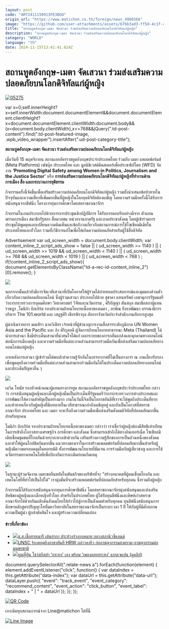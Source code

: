 ```yaml
---
layout: post
code: "ART2411150913FE3BGO"
origin_url: "https://www.matichon.co.th/foreign/news_4900366"
image: "https://github.com/user-attachments/assets/67bb3ad3-ff5d-4c1f-a575-198dfba01281"
title: "สถานทูตอังกฤษ-เมตา จัดเสวนา ร่วมส่งเสริมความปลอดภัยบนโลกดิจิทัลแก่ผู้หญิง"
description: "สถานทูตอังกฤษ-เมตา จัดเสวนา ร่วมส่งเสริมความปลอดภัยบนโลกดิจิทัลแก่ผู้หญิง"
category: "WORLD"
language: "th"
date: 2024-11-15T13:41:41.824Z
---
```


# สถานทูตอังกฤษ-เมตา จัดเสวนา ร่วมส่งเสริมความปลอดภัยบนโลกดิจิทัลแก่ผู้หญิง

[![](https://www.matichon.co.th/wp-content/uploads/2024/11/05275.jpg "05275")](https://www.matichon.co.th/wp-content/uploads/2024/11/05275.jpg)

var x=0;self.innerHeight?x=self.innerWidth:document.documentElement&&document.documentElement.clientHeight?x=document.documentElement.clientWidth:document.body&&(x=document.body.clientWidth),x<=768&&jQuery(".td-post-content").find(".td-post-featured-image, .wpb\_video\_wrapper").insertAfter(".ud-post-category-title");

**สถานทูตอังกฤษ-เมตา จัดเสวนา ร่วมส่งเสริมความปลอดภัยบนโลกดิจิทัลแก่ผู้หญิง**

เมื่อวันที่ 15 พฤศจิกายน สถานเอกอัครราชทูตอังกฤษประจำประเทศไทย ร่วมกับ เมตา แพลตฟอร์มส์ (Meta Platforms) เฟซบุ๊ก ประเทศไทย และ มูลนิธิเวสต์มินสเตอร์เพื่อประชาธิปไตย (WFD) จัดงาน **‘Promoting Digital Safety among Women in Politics, Journalism and the Justice Sector’** หรือ **การส่งเสริมความปลอดภัยบนโลกดิจิทัลแก่ผู้หญิงที่ทำงานด้านการเมือง สื่อ และกระบวนการยุติธรรม**

กิจกรรมครั้งนี้จัดขึ้นเพื่อเสริมสร้างความปลอดภัยบนโลกดิจิทัลแก่ผู้หญิง รวมทั้งนำเสนอข้อท้าทายในปัจจุบันและความเสี่ยงที่เพิ่มมากขึ้นที่ผู้หญิงในโลกยุคดิจิทัลต้องเผชิญ โดยความร่วมมือครั้งนี้ได้รับการสนับสนุนจากชีฟนิ่ง โครงการทุนการศึกษาโดยสหราชอาณาจักร

กิจกรรมในงานประกอบไปด้วยการการประชุมเชิงปฏิบัติการ ได้รับการตอบรับอย่างดีจาก ตัวแทนพรรคการเมือง สมาชิกรัฐสภา สื่อมวลชน หน่วยงานภาครัฐ และภาคประชาสังคม โดยผู้เข้าร่วมการประชุมได้พูดคุยแลกเปลี่ยนความคิดเห็นและข้อกังวลเกี่ยวกับสถานการณ์การใช้โซเชียลมีเดียในประเทศไทยและทั่วโลก รวมทั้งวิธีการแก้ไขเพื่อให้เกิดความปลอดภัยสำหรับผู้ใช้สื่อดิจิทัล

Advertisement var ud\_screen\_width = document.body.clientWidth; var content\_inline\_2\_script\_ads\_show = false || ( ud\_screen\_width >= 1140 ) || ( ud\_screen\_width >= 1019 && ud\_screen\_width < 1140 ) || ( ud\_screen\_width >= 768 && ud\_screen\_width < 1019 ) || ( ud\_screen\_width < 768 ) ; if(!content\_inline\_2\_script\_ads\_show){ document.getElementsByClassName("td-a-rec-id-content\_inline\_2")\[0\].remove(); }

![](https://www.matichon.co.th/wp-content/uploads/2024/11/S__45621260_0.jpg)

นอกจากนั้นแล้วยังมีการจัดเวทีเสวนาที่เปิดโอกาสให้ผู้ร่วมได้ถ่ายทอดประสบการณ์และมุมมองส่วนตัวเกี่ยวกับความปลอดภัยออนไลน์ ซึ่งผู้ร่วมเสวนา ประกอบไปด้วย สุชาดา แทนทรัพย์ เลขานุการรัฐมนตรีว่าการกระทรวงการอุดมศึกษา วิทยาศาสตร์ วิจัยและนวัตกรรม , ศิริกัญญา ตันสกุล สมาชิกสภาผู้แทนราษฎร ,โมนิก้า บิกเกิร์ต รองประธานฝ่ายนโยบายเนื้อหาของเมตา , อรพิณ ยิ่งยงพัฒนา บรรณาธิการบริหาร The 101.world และ เสฏฐศิริ เธียรพิรากุล อัยการจังหวัดประจำสำนักงานอัยการสูงสุด

ผู้ดำเนินรายการ มณฑิรา นาควิเชียร เจ้าหน้าที่ผู้ชำนาญการงานสื่อสารระดับภูมิภาค UN Women Asia and the Pacific และ อิง ศิริกุลบดี ผู้จัดการฝ่ายนโยบายสาธารณะ Meta (Thailand) ได้นำการเสวนา ซึ่งมีประเด็นเสวนาที่น่าสนใจได้แก่ ผลกระทบของการกลั่นแกล้งและคุกคามทางออนไลน์ต่อนักการเมืองหญิง และความร่วมมือที่แต่ละภาคส่วนสามารถร่วมมือกันเพื่อส่งเสริมความปลอดภัยทางออนไลน์แก่ผู้หญิง

ภายหลังการเสวนา ผู้เข้าร่วมได้พบปะทำความรู้จักกันในบรรยากาศที่ไม่เป็นทางการ ณ งานเลี้ยงรับรองเพื่อพูดคุยถึงความร่วมมือที่แต่ละภาคส่วนสามารถร่วมมือกันได้ในประเด็นความปลอดภัยทางออนไลน์ และประเด็นปัญหาอื่น ๆ

![](https://www.matichon.co.th/wp-content/uploads/2024/11/S__45621258_0.jpg)

เดวิด โทมัส รองหัวหน้าคณะผู้แทนทางการทูต สถานเอกอัครราชทูตอังกฤษประจำประเทศไทย กล่าวว่า การสนับสนุนผู้หญิงและเด็กผู้หญิงนั้นเป็นประเด็นที่รัฐมนตรีว่าการกระทรวงการต่างประเทศและการพัฒนาให้ความสำคัญเป็นอย่างมาก งานในวันนี้จึงเป็นโอกาสอันดีที่เราจะได้พูดถึงประเด็นที่ยากและท้าทายเกี่ยวกับผู้หญิงที่มีบทบาทในเวทีสาธารณะกำลังเผชิญอยู่ และยังเป็นโอกาสที่สหราชอาณาจักร ประเทศไทย และ เมตา จะหารือถึงความร่วมมือเพื่อส่งเสริมสังคมดิจิทัลที่ปลอดภัยมากขึ้นสำหรับทุกคน

โมนิก้า บิกเกิร์ต รองประธานฝ่ายนโยบายเนื้อหาของเมตา กล่าวว่า เราเชื่อว่าผู้หญิงต้องมีสิทธิเท่าเทียมในการเข้าถึงโอกาสทางเศรษฐกิจ การศึกษา และสังคม ซึ่งสามารถเข้าถึงได้ทางอินเทอร์เน็ต โซเชียลมีเดียเชื่อมชุมชนที่ไกลกันด้วยระยะทางเข้าด้วยกัน เสริมสร้างความรู้สึกของการเป็นส่วนหนึ่งของสังคม และทำให้ผู้คนใกล้ชิดกันมากขึ้น แนวทางของเราในการสร้างแพลตฟอร์มที่ปลอดภัยมากขึ้นสำหรับผู้หญิงมีความครอบคลุมในหลายมิติ ทั้งการพัฒนานโยบายที่ชัดเจน การร่วมมือกับผู้เชี่ยวชาญ และการใช้นวัตกรรมทางเทคโนโลยีเพื่อป้องกันการละเมิดก่อนเกิดเหตุ

![](https://www.matichon.co.th/wp-content/uploads/2024/11/S__45621262_0.jpg)

ในฐานะผู้ร่วมจัดงาน เมตาขอยืนหยัดในพันธกิจของบริษัทที่จะ “สร้างอนาคตที่ผู้คนเชื่อมโยงกัน และเทคโนโลยีที่ทำให้เป็นไปได้” เรามุ่งมั่นที่จะสร้างแพลตฟอร์มที่ปลอดภัยสำหรับทุกคน ซึ่งรวมถึงผู้หญิง

กิจกรรมนี้ได้รับการสนับสนุนจากทุนการศึกษาชีฟนิ่ง โดยสหราชอาณาจักรมุ่งสนับสนุนและส่งเสริมสิทธิของผู้หญิงและเด็กหญิงทั่วโลก สำหรับในประเทศไทย ผู้ได้รับทุนชีฟนิ่งและศิษย์เก่าสหราชอาณาจักรได้ช่วยกันผลักดันสังคมไทยให้ก้าวไปสู่การเป็นสังคมสำหรับทุกคน ทุนชีฟนิ่งสนับสนุนการศึกษาหลักสูตรปริญญาโทที่มหาวิทยาลัยในสหราชอาณาจักรเป็นระยะเวลา 1 ปี ให้กับผู้ที่มีศักยภาพความเป็นผู้นำ ผู้กล้าตัดสินใจ และผู้สร้างความเปลี่ยนแปลง

#### ข่าวที่เกี่ยวข้อง

*   [![](https://www.matichon.co.th/wp-content/uploads/2024/11/75270.jpg)ส.ส.เชื้อสายเมารี เต้นฮากา ประท้วงร่างกฎหมาย กลางสภานิวซีแลนด์](https://www.matichon.co.th/foreign/news_4900549)
*   [![](https://www.matichon.co.th/wp-content/uploads/2024/11/ungz.jpg)UNSC ร้องหยุดยิงกาซาทันที HRW กล่าวหายิว ก่ออาชญากรรมสงคราม-อาชญากรรมต่อมนุษยชาติ](https://www.matichon.co.th/foreign/news_4900525)
*   [![](https://www.matichon.co.th/wp-content/uploads/2024/11/ทูต5874.jpg)ทูตญี่ปุ่น โชว์สกิลทำ ‘กระทง’ เอง พร้อม ‘เพลงลอยกระทง’ แบบเจแปน (ดูคลิป)](https://www.matichon.co.th/foreign/news_4900415)

document.querySelectorAll(".relate-news a").forEach(function(element) { element.addEventListener("click", function() { var dataIndex = this.getAttribute("data-index"); var dataUrl = this.getAttribute("data-url"); dataLayer.push({ "event": "track\_event", "event\_category": "recommend\_content", "event\_action": "click\_button", "event\_label": dataIndex + " | " + dataUrl }); }); });

[![QR Code](https://www.matichon.co.th/wp-content/uploads/2023/07/wob1371z.jpg)](https://lin.ee/ht0nDxX)

เกาะติดทุกสถานการณ์จาก Line@matichon ได้ที่นี่

[![Line Image](https://www.matichon.co.th/wp-content/uploads/2023/07/th.png)](https://lin.ee/ht0nDxX)